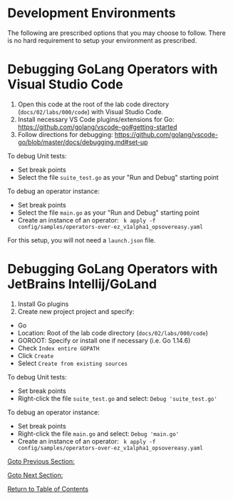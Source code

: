 # Development Environments

The following are prescribed options that you may choose to follow. There is no hard requirement to setup your environment as prescribed.

# Debugging GoLang Operators with Visual Studio Code

1. Open this code at the root of the lab code directory (`docs/02/labs/000/code`) with Visual Studio Code. 
2. Install necessary VS Code plugins/extensions for Go:  https://github.com/golang/vscode-go#getting-started
3. Follow directions for debugging: https://github.com/golang/vscode-go/blob/master/docs/debugging.md#set-up


To debug Unit tests: 
- Set break points
- Select the file `suite_test.go` as your "Run and Debug" starting point

To debug an operator instance:
- Set break points 
- Select the file `main.go` as your "Run and Debug" starting point
- Create an instance of an operator: ` k apply -f config/samples/operators-over-ez_v1alpha1_opsovereasy.yaml`

For this setup, you will not need a `launch.json` file.

# Debugging GoLang Operators with JetBrains Intellij/GoLand

1. Install Go plugins
2. Create new project project and specify: 
- Go
- Location: Root of the lab code directory (`docs/02/labs/000/code`) 
- GOROOT: Specify or install one if necessary (i.e. Go 1.14.6)
- Check `Index entire GOPATH`
- Click `Create`
- Select `Create from existing sources`

To debug Unit tests: 
- Set break points
- Right-click the file `suite_test.go` and select: `Debug 'suite_test.go'`

To debug an operator instance:
- Set break points 
- Right-click the file `main.go` and select: `Debug 'main.go'`
- Create an instance of an operator: ` k apply -f config/samples/operators-over-ez_v1alpha1_opsovereasy.yaml`


[Goto Previous Section: ]()

[Goto Next Section: ]()

[Return to Table of Contents](../../../../)

